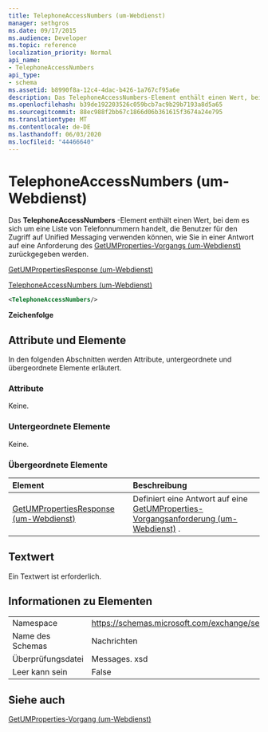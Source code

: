 ```yaml
---
title: TelephoneAccessNumbers (um-Webdienst)
manager: sethgros
ms.date: 09/17/2015
ms.audience: Developer
ms.topic: reference
localization_priority: Normal
api_name:
- TelephoneAccessNumbers
api_type:
- schema
ms.assetid: b8990f8a-12c4-4dac-b426-1a767cf95a6e
description: Das TelephoneAccessNumbers-Element enthält einen Wert, bei dem es sich um eine Liste von Telefonnummern handelt, die Benutzer für den Zugriff auf Unified Messaging verwenden können, wie Sie in einer Antwort auf eine Anforderung des GetUMProperties-Vorgangs (um-Webdienst) zurückgegeben werden.
ms.openlocfilehash: b39de192203526c059bcb7ac9b29b7193a8d5a65
ms.sourcegitcommit: 88ec988f2bb67c1866d06b361615f3674a24e795
ms.translationtype: MT
ms.contentlocale: de-DE
ms.lasthandoff: 06/03/2020
ms.locfileid: "44466640"
---
```

# <a name="telephoneaccessnumbers-um-web-service"></a>TelephoneAccessNumbers (um-Webdienst)

Das **TelephoneAccessNumbers** -Element enthält einen Wert, bei dem es sich um eine Liste von Telefonnummern handelt, die Benutzer für den Zugriff auf Unified Messaging verwenden können, wie Sie in einer Antwort auf eine Anforderung des [GetUMProperties-Vorgangs (um-Webdienst)](getumproperties-operation-um-web-service.md) zurückgegeben werden. 
  
[GetUMPropertiesResponse (um-Webdienst)](getumpropertiesresponse-um-web-service.md)
  
[TelephoneAccessNumbers (um-Webdienst)](telephoneaccessnumbers-um-web-service.md)
  
```xml
<TelephoneAccessNumbers/>
```

 **Zeichenfolge**
## <a name="attributes-and-elements"></a>Attribute und Elemente

In den folgenden Abschnitten werden Attribute, untergeordnete und übergeordnete Elemente erläutert.
  
### <a name="attributes"></a>Attribute

Keine.
  
### <a name="child-elements"></a>Untergeordnete Elemente

Keine.
  
### <a name="parent-elements"></a>Übergeordnete Elemente

|**Element**|**Beschreibung**|
|:-----|:-----|
|[GetUMPropertiesResponse (um-Webdienst)](getumpropertiesresponse-um-web-service.md) <br/> |Definiert eine Antwort auf eine [GetUMProperties-Vorgangsanforderung (um-Webdienst)](getumproperties-operation-um-web-service.md) .  <br/> |
   
## <a name="text-value"></a>Textwert

Ein Textwert ist erforderlich.
  
## <a name="element-information"></a>Informationen zu Elementen

|||
|:-----|:-----|
|Namespace  <br/> |https://schemas.microsoft.com/exchange/services/2006/messages  <br/> |
|Name des Schemas  <br/> |Nachrichten  <br/> |
|Überprüfungsdatei  <br/> |Messages. xsd  <br/> |
|Leer kann sein  <br/> |False  <br/> |
   
## <a name="see-also"></a>Siehe auch



[GetUMProperties-Vorgang (um-Webdienst)](getumproperties-operation-um-web-service.md)

